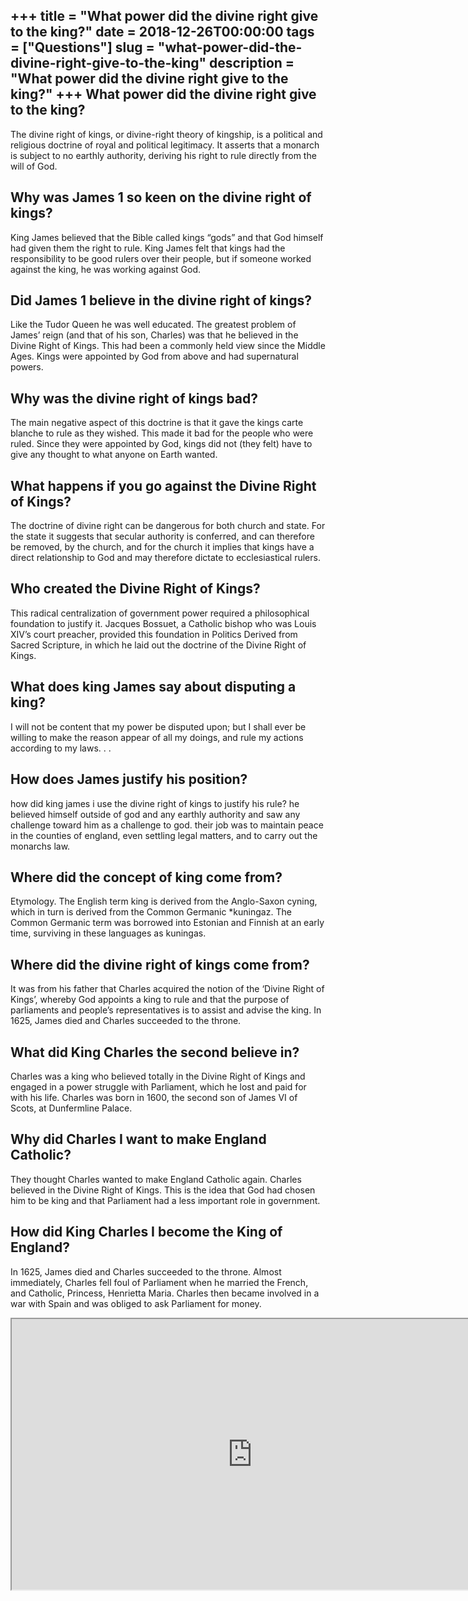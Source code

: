 +++
title = "What power did the divine right give to the king?"
date = 2018-12-26T00:00:00
tags = ["Questions"]
slug = "what-power-did-the-divine-right-give-to-the-king"
description = "What power did the divine right give to the king?"
+++
What power did the divine right give to the king?
-------------------------------------------------

The divine right of kings, or divine-right theory of kingship, is a political and religious doctrine of royal and political legitimacy. It asserts that a monarch is subject to no earthly authority, deriving his right to rule directly from the will of God.

Why was James 1 so keen on the divine right of kings?
-----------------------------------------------------

King James believed that the Bible called kings “gods” and that God himself had given them the right to rule. King James felt that kings had the responsibility to be good rulers over their people, but if someone worked against the king, he was working against God.

Did James 1 believe in the divine right of kings?
-------------------------------------------------

Like the Tudor Queen he was well educated. The greatest problem of James’ reign (and that of his son, Charles) was that he believed in the Divine Right of Kings. This had been a commonly held view since the Middle Ages. Kings were appointed by God from above and had supernatural powers.

Why was the divine right of kings bad?
--------------------------------------

The main negative aspect of this doctrine is that it gave the kings carte blanche to rule as they wished. This made it bad for the people who were ruled. Since they were appointed by God, kings did not (they felt) have to give any thought to what anyone on Earth wanted.

What happens if you go against the Divine Right of Kings?
---------------------------------------------------------

The doctrine of divine right can be dangerous for both church and state. For the state it suggests that secular authority is conferred, and can therefore be removed, by the church, and for the church it implies that kings have a direct relationship to God and may therefore dictate to ecclesiastical rulers.

Who created the Divine Right of Kings?
--------------------------------------

This radical centralization of government power required a philosophical foundation to justify it. Jacques Bossuet, a Catholic bishop who was Louis XIV’s court preacher, provided this foundation in Politics Derived from Sacred Scripture, in which he laid out the doctrine of the Divine Right of Kings.

What does king James say about disputing a king?
------------------------------------------------

I will not be content that my power be disputed upon; but I shall ever be willing to make the reason appear of all my doings, and rule my actions according to my laws. . .

How does James justify his position?
------------------------------------

how did king james i use the divine right of kings to justify his rule? he believed himself outside of god and any earthly authority and saw any challenge toward him as a challenge to god. their job was to maintain peace in the counties of england, even settling legal matters, and to carry out the monarchs law.

Where did the concept of king come from?
----------------------------------------

Etymology. The English term king is derived from the Anglo-Saxon cyning, which in turn is derived from the Common Germanic \*kuningaz. The Common Germanic term was borrowed into Estonian and Finnish at an early time, surviving in these languages as kuningas.

Where did the divine right of kings come from?
----------------------------------------------

It was from his father that Charles acquired the notion of the ‘Divine Right of Kings’, whereby God appoints a king to rule and that the purpose of parliaments and people’s representatives is to assist and advise the king. In 1625, James died and Charles succeeded to the throne.

What did King Charles the second believe in?
--------------------------------------------

Charles was a king who believed totally in the Divine Right of Kings and engaged in a power struggle with Parliament, which he lost and paid for with his life. Charles was born in 1600, the second son of James VI of Scots, at Dunfermline Palace.

Why did Charles I want to make England Catholic?
------------------------------------------------

They thought Charles wanted to make England Catholic again. Charles believed in the Divine Right of Kings. This is the idea that God had chosen him to be king and that Parliament had a less important role in government.

How did King Charles I become the King of England?
--------------------------------------------------

In 1625, James died and Charles succeeded to the throne. Almost immediately, Charles fell foul of Parliament when he married the French, and Catholic, Princess, Henrietta Maria. Charles then became involved in a war with Spain and was obliged to ask Parliament for money.

<iframe allow="accelerometer; autoplay; clipboard-write; encrypted-media; gyroscope; picture-in-picture" allowfullscreen="" class="__youtube_prefs__  epyt-is-override  no-lazyload" data-no-lazy="1" data-origheight="433" data-origwidth="770" data-skipgform_ajax_framebjll="" height="433" id="_ytid_96313" loading="lazy" src="https://www.youtube.com/embed/lZIgQGTCk8A?enablejsapi=1&autoplay=0&cc_load_policy=0&cc_lang_pref=&iv_load_policy=1&loop=0&modestbranding=0&rel=1&fs=1&playsinline=0&autohide=2&theme=dark&color=red&controls=1&" title="YouTube player" width="770"></iframe>